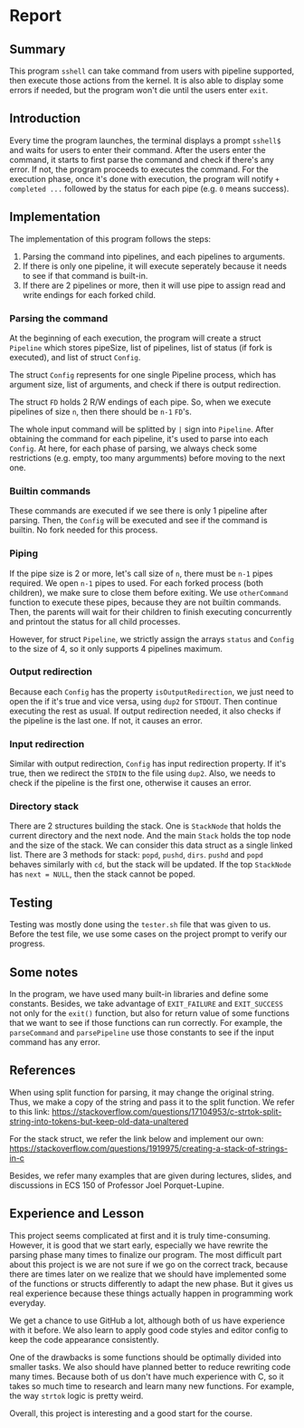 # Report

## Summary

This program `sshell` can take command from users with pipeline supported, then 
execute those actions from the kernel. It is also able to display some errors 
if needed, but the program won't die until the users enter `exit`.

## Introduction

Every time the program launches, the terminal displays a prompt `sshell$` and
waits for users to enter their command. After the users enter the command, it
starts to first parse the command and check if there's any error. If not, the
program proceeds to executes the command. For the execution phase, once it's
done with execution, the program will notify `+ completed ...` followed by the
status for each pipe (e.g. `0` means success).

## Implementation

The implementation of this program follows the steps:
1. Parsing the command into pipelines, and each pipelines to arguments.
2. If there is only one pipeline, it will execute seperately because it needs
to see if that command is built-in.
3. If there are 2 pipelines or more, then it will use pipe to assign read and
write endings for each forked child.

### Parsing the command

At the beginning of each execution, the program will create a struct `Pipeline`
which stores pipeSize, list of pipelines, list of status (if fork is executed), 
and list of struct `Config`.

The struct `Config` represents for one single Pipeline process, which has argument
size, list of arguments, and check if there is output redirection.

The struct `FD` holds 2 R/W endings of each pipe. So, when we execute pipelines
of size `n`, then there should be `n-1` `FD`'s.

The whole input command will be splitted by `|` sign into `Pipeline`. After
obtaining the command for each pipeline, it's used to parse into each `Config`.
At here, for each phase of parsing, we always check some restrictions (e.g.
empty, too many argumments) before moving to the next one.

### Builtin commands

These commands are executed if we see there is only 1 pipeline after parsing.
Then, the `Config` will be executed and see if the command is builtin. No
fork needed for this process.

### Piping

If the pipe size is 2 or more, let's call size of `n`, there must be `n-1` pipes
required. We open `n-1` pipes to used. For each forked process (both children),
we make sure to close them before exiting. We use `otherCommand` function to
execute these pipes, because they are not builtin commands. Then, the parents
will wait for their children to finish executing concurrently and printout
the status for all child processes.

However, for struct `Pipeline`, we strictly assign the arrays `status` and
`Config` to the size of 4, so it only supports 4 pipelines maximum.

### Output redirection

Because each `Config` has the property `isOutputRedirection`, we just need to open the if it's true and vice versa, using `dup2` for `STDOUT`. Then continue
executing the rest as usual. If output redirection needed, it also checks if the
pipeline is the last one. If not, it causes an error.

### Input redirection

Similar with output redirection, `Config` has input redirection property. If it's
true, then we redirect the `STDIN` to the file using `dup2`. Also, we needs to
check if the pipeline is the first one, otherwise it causes an error.

### Directory stack

There are 2 structures building the stack. One is `StackNode` that holds the
current directory and the next node. And the main `Stack` holds the top node and
the size of the stack. We can consider this data struct as a single linked list.
There are 3 methods for stack: `popd`, `pushd`, `dirs`. `pushd` and `popd` 
behaves similarly with `cd`, but the stack will be updated.
If the top `StackNode` has `next = NULL`, then the stack cannot be poped.

## Testing

Testing was mostly done using the `tester.sh` file that was given to us. Before
the test file, we use some cases on the project prompt to verify our progress.

## Some notes

In the program, we have used many built-in libraries and define some constants.
Besides, we take advantage of `EXIT_FAILURE` and `EXIT_SUCCESS` not only for the
`exit()` function, but also for return value of some functions that we want to
see if those functions can run correctly. For example, the `parseCommand` and
`parsePipeline` use those constants to see if the input command has any error.

## References

When using split function for parsing, it may change the original string. Thus,
we make a copy of the string and pass it to the split function. We refer to
this link: 
https://stackoverflow.com/questions/17104953/c-strtok-split-string-into-tokens-but-keep-old-data-unaltered

For the stack struct, we refer the link below and implement our own:
https://stackoverflow.com/questions/1919975/creating-a-stack-of-strings-in-c

Besides, we refer many examples that are given during lectures, slides, and
discussions in ECS 150 of Professor Joel Porquet-Lupine.

## Experience and Lesson

This project seems complicated at first and it is truly time-consuming. However,
it is good that we start early, especially we have rewrite the parsing phase
many times to finalize our program. The most difficult part about this project
is we are not sure if we go on the correct track, because there are times later
on we realize that we should have implemented some of the functions or structs
differently to adapt the new phase. But it gives us real experience because
these things actually happen in programming work everyday.

We get a chance to use GitHub a lot, although both of us have experience with 
it before. We also learn to apply good code styles and editor config to keep
the code appearance consistently.

One of the drawbacks is some functions should be optimally divided into smaller 
tasks. We also should have planned better to reduce rewriting code many times.
Because both of us don't have much experience with C, so it takes so much time
to research and learn many new functions. For example, the way `strtok` logic
is pretty weird.

Overall, this project is interesting and a good start for the course.
